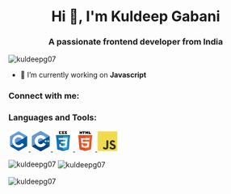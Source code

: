 <h1 align="center">Hi 👋, I'm Kuldeep Gabani</h1>
<h3 align="center">A passionate frontend developer from India</h3>

<p align="left"> <img src="https://komarev.com/ghpvc/?username=kuldeepg07&label=Profile%20views&color=0e75b6&style=flat" alt="kuldeepg07" /> </p>

- 🔭 I’m currently working on **Javascript**

<h3 align="left">Connect with me:</h3>
<p align="left">
</p>

<h3 align="left">Languages and Tools:</h3>
<p align="left"> <a href="https://www.cprogramming.com/" target="_blank" rel="noreferrer"> <img src="https://raw.githubusercontent.com/devicons/devicon/master/icons/c/c-original.svg" alt="c" width="40" height="40"/> </a> <a href="https://www.w3schools.com/cpp/" target="_blank" rel="noreferrer"> <img src="https://raw.githubusercontent.com/devicons/devicon/master/icons/cplusplus/cplusplus-original.svg" alt="cplusplus" width="40" height="40"/> </a> <a href="https://www.w3schools.com/css/" target="_blank" rel="noreferrer"> <img src="https://raw.githubusercontent.com/devicons/devicon/master/icons/css3/css3-original-wordmark.svg" alt="css3" width="40" height="40"/> </a> <a href="https://www.w3.org/html/" target="_blank" rel="noreferrer"> <img src="https://raw.githubusercontent.com/devicons/devicon/master/icons/html5/html5-original-wordmark.svg" alt="html5" width="40" height="40"/> </a> <a href="https://developer.mozilla.org/en-US/docs/Web/JavaScript" target="_blank" rel="noreferrer"> <img src="https://raw.githubusercontent.com/devicons/devicon/master/icons/javascript/javascript-original.svg" alt="javascript" width="40" height="40"/> </a> </p>

<p><img align="left" src="https://github-readme-stats.vercel.app/api/top-langs?username=kuldeepg07&show_icons=true&locale=en&layout=compact" alt="kuldeepg07" /></p>

<p>&nbsp;<img align="center" src="https://github-readme-stats.vercel.app/api?username=kuldeepg07&show_icons=true&locale=en" alt="kuldeepg07" /></p>

<p><img align="center" src="https://github-readme-streak-stats.herokuapp.com/?user=kuldeepg07&" alt="kuldeepg07" /></p>
